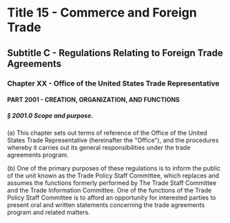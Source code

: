 
# Title 15 - Commerce and Foreign Trade
## Subtitle C - Regulations Relating to Foreign Trade Agreements
### Chapter XX - Office of the United States Trade Representative
#### PART 2001 - CREATION, ORGANIZATION, AND FUNCTIONS
##### § 2001.0 Scope and purpose.

(a) This chapter sets out terms of reference of the Office of the United States Trade Representative (hereinafter the "Office"), and the procedures whereby it carries out its general responsibilities under the trade agreements program.

(b) One of the primary purposes of these regulations is to inform the public of the unit known as the Trade Policy Staff Committee, which replaces and assumes the functions formerly performed by The Trade Staff Committee and the Trade Information Committee. One of the functions of the Trade Policy Staff Committee is to afford an opportunity for interested parties to present oral and written statements concerning the trade agreements program and related matters.
